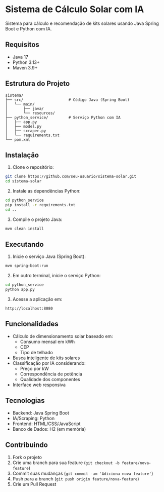 # Sistema de Cálculo Solar com IA

Sistema para cálculo e recomendação de kits solares usando Java Spring Boot e Python com IA.

## Requisitos

- Java 17
- Python 3.13+
- Maven 3.9+

## Estrutura do Projeto

```
sistema/
├── src/                    # Código Java (Spring Boot)
│   └── main/
│       ├── java/
│       └── resources/
├── python_service/         # Serviço Python com IA
│   ├── app.py
│   ├── model.py
│   ├── scraper.py
│   └── requirements.txt
└── pom.xml
```

## Instalação

1. Clone o repositório:
```bash
git clone https://github.com/seu-usuario/sistema-solar.git
cd sistema-solar
```

2. Instale as dependências Python:
```bash
cd python_service
pip install -r requirements.txt
cd ..
```

3. Compile o projeto Java:
```bash
mvn clean install
```

## Executando

1. Inicie o serviço Java (Spring Boot):
```bash
mvn spring-boot:run
```

2. Em outro terminal, inicie o serviço Python:
```bash
cd python_service
python app.py
```

3. Acesse a aplicação em:
```
http://localhost:8080
```

## Funcionalidades

- Cálculo de dimensionamento solar baseado em:
  - Consumo mensal em kWh
  - CEP
  - Tipo de telhado
- Busca inteligente de kits solares
- Classificação por IA considerando:
  - Preço por kW
  - Correspondência de potência
  - Qualidade dos componentes
- Interface web responsiva

## Tecnologias

- Backend: Java Spring Boot
- IA/Scraping: Python
- Frontend: HTML/CSS/JavaScript
- Banco de Dados: H2 (em memória)

## Contribuindo

1. Fork o projeto
2. Crie uma branch para sua feature (`git checkout -b feature/nova-feature`)
3. Commit suas mudanças (`git commit -am 'Adiciona nova feature'`)
4. Push para a branch (`git push origin feature/nova-feature`)
5. Crie um Pull Request
